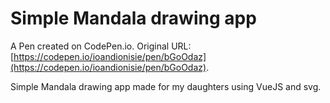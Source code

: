 # Simple Mandala drawing app

A Pen created on CodePen.io. Original URL: [https://codepen.io/ioandionisie/pen/bGoOdaz](https://codepen.io/ioandionisie/pen/bGoOdaz).

Simple Mandala drawing app made for my daughters using VueJS and svg.
